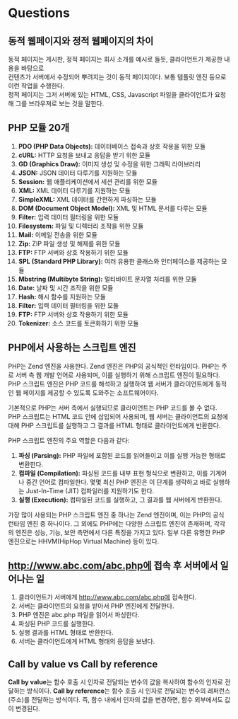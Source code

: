 # Questions

## 동적 웹페이지와 정적 웹페이지의 차이
동적 페이지는 게시판, 정적 페이지는 회사 소개를 예시로 들듯, 클라이언트가 제공한 내용을 바탕으로   
컨텐츠가 서버에서 수정되어 뿌려지는 것이 동적 페이지이다. 보통 템플릿 엔진 등으로 이런 작업을 수행한다.   
정적 페이지는 그저 서버에 있는 HTML, CSS, Javascript 파일을 클라이언트가 요청해 그를 브라우져로 보는 것을 말한다.

## PHP 모듈 20개
1. **PDO (PHP Data Objects):** 데이터베이스 접속과 상호 작용을 위한 모듈
2. **cURL:** HTTP 요청을 보내고 응답을 받기 위한 모듈
3. **GD (Graphics Draw):** 이미지 생성 및 수정을 위한 그래픽 라이브러리
4. **JSON:** JSON 데이터 다루기를 지원하는 모듈
5. **Session:** 웹 애플리케이션에서 세션 관리를 위한 모듈
6. **XML:** XML 데이터 다루기를 지원하는 모듈
7. **SimpleXML:** XML 데이터를 간편하게 파싱하는 모듈
8. **DOM (Document Object Model):** XML 및 HTML 문서를 다루는 모듈
9. **Filter:** 입력 데이터 필터링을 위한 모듈
10. **Filesystem:** 파일 및 디렉터리 조작을 위한 모듈
11. **Mail:** 이메일 전송을 위한 모듈
12. **Zip:** ZIP 파일 생성 및 해제를 위한 모듈
13. **FTP:** FTP 서버와 상호 작용하기 위한 모듈
14. **SPL (Standard PHP Library):** 여러 유용한 클래스와 인터페이스를 제공하는 모듈
15. **Mbstring (Multibyte String):** 멀티바이트 문자열 처리를 위한 모듈
16. **Date:** 날짜 및 시간 조작을 위한 모듈
17. **Hash:** 해시 함수를 지원하는 모듈
18. **Filter:** 입력 데이터 필터링을 위한 모듈
19. **FTP:** FTP 서버와 상호 작용하기 위한 모듈
20. **Tokenizer:** 소스 코드를 토큰화하기 위한 모듈
## PHP에서 사용하는 스크립트 엔진
PHP는 Zend 엔진을 사용한다. Zend 엔진은 PHP의 공식적인 런타임이다.
PHP는 주로 서버 측 웹 개발 언어로 사용되며, 이를 실행하기 위해 스크립트 엔진이 필요하다. PHP 스크립트 엔진은 PHP 코드를 해석하고 실행하여 웹 서버가 클라이언트에게 동적인 웹 페이지를 제공할 수 있도록 도와주는 소프트웨어이다.

기본적으로 PHP는 서버 측에서 실행되므로 클라이언트는 PHP 코드를 볼 수 없다. PHP 스크립트는 HTML 코드 안에 삽입되어 사용되며, 웹 서버는 클라이언트의 요청에 대해 PHP 스크립트를 실행하고 그 결과를 HTML 형태로 클라이언트에게 반환한다.

PHP 스크립트 엔진의 주요 역할은 다음과 같다:
1. **파싱 (Parsing):** PHP 파일에 포함된 코드를 읽어들이고 이를 실행 가능한 형태로 변환한다.
2. **컴파일 (Compilation):** 파싱된 코드를 내부 표현 형식으로 변환하고, 이를 기계어나 중간 언어로 컴파일한다. 몇몇 최신 PHP 엔진은 이 단계를 생략하고 바로 실행하는 Just-In-Time (JIT) 컴파일러를 지원하기도 한다.
3. **실행 (Execution):** 컴파일된 코드를 실행하고, 그 결과를 웹 서버에게 반환한다.

가장 많이 사용되는 PHP 스크립트 엔진 중 하나는 Zend 엔진이며, 이는 PHP의 공식 런타임 엔진 중 하나이다. 그 외에도 PHP에는 다양한 스크립트 엔진이 존재하며, 각각의 엔진은 성능, 기능, 보안 측면에서 다른 특징을 가지고 있다. 일부 다른 유명한 PHP 엔진으로는 HHVM(HipHop Virtual Machine) 등이 있다.

## http://www.abc.com/abc.php에 접속 후 서버에서 일어나는 일
1. 클라이언트가 서버에게 http://www.abc.com/abc.php에 접속한다.
2. 서버는 클라이언트의 요청을 받아서 PHP 엔진에게 전달한다.
3. PHP 엔진은 abc.php 파일을 읽어서 파싱한다.
4. 파싱된 PHP 코드를 실행한다.
5. 실행 결과를 HTML 형태로 반환한다.
6. 서버는 클라이언트에게 HTML 형태의 응답을 보낸다.

## Call by value vs Call by reference
**Call by value**는 함수 호출 시 인자로 전달되는 변수의 값을 복사하여 함수의 인자로 전달하는 방식이다.
**Call by reference**는 함수 호출 시 인자로 전달되는 변수의 레퍼런스(주소)를 전달하는 방식이다. 즉, 함수 내에서 인자의 값을 변경하면, 함수 외부에서도 값이 변경된다.